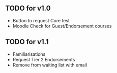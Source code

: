 ## TODO for v1.0
- Button to request Core test
- Moodle Check for Guest/Endorsement courses

## TODO for v1.1
- Familiarisations
- Request Tier 2 Endorsements
- Remove from waiting list with email

